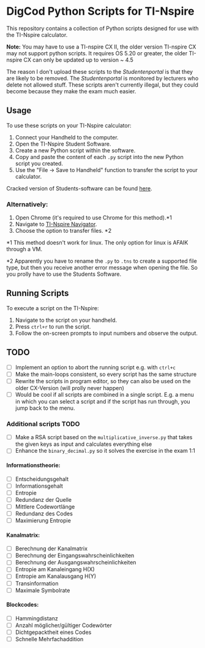 # DigCod Python Scripts for TI-Nspire

This repository contains a collection of Python scripts designed for use with the TI-Nspire calculator.

**Note:** You may have to use a TI-nspire CX II, the older version TI-nspire CX may not support python scripts. It requires OS 5.20 or greater, the older TI-nspire CX can only be updated up to version ~ 4.5

The reason I don't upload these scripts to the _Studentenportal_ is that they are likely to be removed. The _Studentenportal_ is monitored by lecturers who delete not allowed stuff. These scripts aren't currently illegal, but they could become because they make the exam much easier.

## Usage

To use these scripts on your TI-Nspire calculator:

1. Connect your Handheld to the computer.
2. Open the TI-Nspire Student Software.
3. Create a new Python script within the software.
4. Copy and paste the content of each `.py` script into the new Python script you created.
5. Use the "File -> Save to Handheld" function to transfer the script to your calculator.

Cracked version of Students-software can be found [here](https://filecr.com/windows/ti-nspire-cx-cas-student-software/?id=494300560000).

### Alternatively:

1. Open Chrome (it's required to use Chrome for this method).\*1
2. Navigate to [TI-Nspire Navigator](https://nspireconnect.ti.com/nsc/).
3. Choose the option to transfer files. \*2

\*1 This method doesn't work for linux. The only option for linux is AFAIK through a VM.

\*2 Apparently you have to rename the `.py` to `.tns` to create a supported file type, but then you receive another error message when opening the file. So you prolly have to use the Students Software.

## Running Scripts

To execute a script on the TI-Nspire:

1. Navigate to the script on your handheld.
2. Press `ctrl+r` to run the script.
3. Follow the on-screen prompts to input numbers and observe the output.

## TODO

- [ ] Implement an option to abort the running script e.g. with `ctrl+c`
- [ ] Make the main-loops consistent, so every script has the same structure
- [ ] Rewrite the scripts in program editor, so they can also be used on the older CX-Version (will prolly never happen)
- [ ] Would be cool if all scripts are combined in a single script. E.g. a menu in which you can select a script and if the script has run through, you jump back to the menu.

### Additional scripts TODO

- [ ] Make a RSA script based on the `multiplicative_inverse.py` that takes the given keys as input and calculates everything else
- [ ] Enhance the `binary_decimal.py` so it solves the exercise in the exam 1:1

#### Informationstheorie:

- [ ] Entscheidungsgehalt
- [ ] Informationsgehalt
- [ ] Entropie
- [ ] Redundanz der Quelle
- [ ] Mittlere Codewortlänge
- [ ] Redundanz des Codes
- [ ] Maximierung Entropie

#### Kanalmatrix:

- [ ] Berechnung der Kanalmatrix
- [ ] Berechnung der Eingangswahrscheinlichkeiten
- [ ] Berechnung der Ausgangswahrscheinlichkeiten
- [ ] Entropie am Kanaleingang H(X)
- [ ] Entropie am Kanalausgang H(Y)
- [ ] Transinformation
- [ ] Maximale Symbolrate

#### Blockcodes:

- [ ] Hammingdistanz
- [ ] Anzahl möglicher/gültiger Codewörter
- [ ] Dichtgepacktheit eines Codes
- [ ] Schnelle Mehrfachaddition
